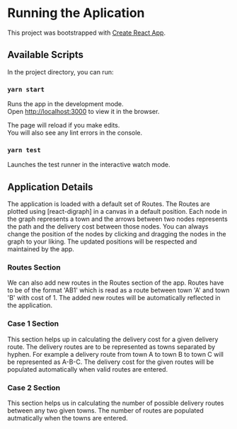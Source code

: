 # Running the Aplication

This project was bootstrapped with [Create React App](https://github.com/facebook/create-react-app).

## Available Scripts

In the project directory, you can run:
### `yarn start`
Runs the app in the development mode.<br />
Open [http://localhost:3000](http://localhost:3000) to view it in the browser.

The page will reload if you make edits.<br />
You will also see any lint errors in the console.

### `yarn test`
Launches the test runner in the interactive watch mode.<br />

## Application Details

The application is loaded with a default set of Routes. The Routes are plotted using [react-digraph] in a canvas in a default position. Each node in the graph represents a town and the arrows between two nodes represents the path and the delivery cost between those nodes. You can always change the position of the nodes by clicking and dragging the nodes in the graph to your liking. The updated positions will be respected and maintained by the app.

### Routes Section
We can also add new routes in the Routes section of the app. Routes have to be of the format 'AB1' which is read as a route between town 'A' and town 'B' with cost of 1. The added new routes will be automatically reflected in the application.

### Case 1 Section
This section helps up in calculating the delivery cost for a given delivery route. The delivery routes are to be represented as towns separated by hyphen. For example a delivery route from town A to town B to town C will be represented as A-B-C.
The delivery cost for the given routes will be populated automatically when valid routes are entered.

### Case 2 Section 
This section helps us in calculating the number of possible delivery routes between any two given towns. The number of routes are populated autmatically when the towns are entered.
